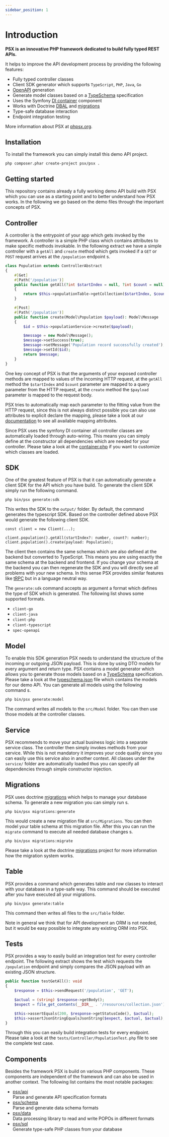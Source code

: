 ```yaml
---
sidebar_position: 1
---
```


# Introduction

__PSX is an innovative PHP framework dedicated to build fully typed REST APIs.__

It helps to improve the API development process by providing the following features:

* Fully typed controller classes
* Client SDK generator which supports `TypeScript`, `PHP`, `Java`, `Go`
* [OpenAPI](https://www.openapis.org/) generation
* Generate model classes based on a [TypeSchema](https://typeschema.org/) specification
* Uses the Symfony [DI container](https://github.com/symfony/dependency-injection) component
* Works with Doctrine [DBAL](https://github.com/doctrine/dbal) and [migrations](https://github.com/doctrine/migrations)
* Type-safe database interaction
* Endpoint integration testing

More information about PSX at [phpsx.org](https://phpsx.org/).

## Installation

To install the framework you can simply install this demo API project.

    php composer.phar create-project psx/psx .

## Getting started

This repository contains already a fully working demo API build with PSX which you can use as a starting point and to
better understand how PSX works. In the following we go based on the demo files through the important concepts of PSX.

## Controller

A controller is the entrypoint of your app which gets invoked by the framework. A controller is a simple PHP class which
contains attributes to make specific methods invokable. In the following extract we have a simple controller with a
`getAll` and `create` method which gets invoked if a `GET` or `POST` request arrives at the `/population` endpoint s.

```php
class Population extends ControllerAbstract
{
    #[Get]
    #[Path('/population')]
    public function getAll(?int $startIndex = null, ?int $count = null): Model\PopulationCollection
    {
        return $this->populationTable->getCollection($startIndex, $count);
    }

    #[Post]
    #[Path('/population')]
    public function create(Model\Population $payload): Model\Message
    {
        $id = $this->populationService->create($payload);

        $message = new Model\Message();
        $message->setSuccess(true);
        $message->setMessage('Population record successfully created');
        $message->setId($id);
        return $message;
    }
}
```

One key concept of PSX is that the arguments of your exposed controller methods are mapped to values of the incoming
HTTP request, at the `getAll` method the `$startIndex` and `$count` parameter are mapped to a query parameter from the
HTTP request, at the `create` method the `$payload` parameter is mapped to the request body.

PSX tries to automatically map each parameter to the fitting value from the HTTP request, since this is not always
distinct possible you can also use attributes to explicit declare the mapping, please take a look at our
[documentation](https://phpsx.org/) to see all available mapping attributes.

Since PSX uses the symfony DI container all controller classes are automatically loaded through auto-wiring. This means
you can simply define at the constructor all dependencies which are needed for your controller. Please take a look at
the [container.php](resources/container.php) if you want to customize which classes are loaded.

## SDK

One of the greatest feature of PSX is that it can automatically generate a client SDK for the API which you have build.
To generate the client SDK simply run the following command.

```
php bin/psx generate:sdk
```

This writes the SDK to the `output/` folder. By default, the command generates the typescript SDK. Based on the
controller defined above PSX would generate the following client SDK.

```
const client = new Client(...);

client.population().getAll(startIndex?: number, count?: number);
client.population().create(payload: Population);
```

The client then contains the same schemas which are also defined at the backend but converted to TypeScript. This means
you are using exactly the same schema at the backend and frontend. If you change your schema at the backend you can then
regenerate the SDK and you will directly see all problems with your new schema. In this sense PSX provides similar
features like [tRPC](https://trpc.io/) but in a language neutral way.

The `generate:sdk` command accepts as argument a format which defines the type of SDK which is generated. The following
list shows some supported formats.

* `client-go`
* `client-java`
* `client-php`
* `client-typescript`
* `spec-openapi`

## Model

To enable this SDK generation PSX needs to understand the structure of the incoming or outgoing JSON payload. This is
done by using DTO models for every argument and return type. PSX contains a model generator which allows you to generate
those models based on a [TypeSchema](https://typeschema.org/) specification. Please take a look at the
[typeschema.json](./resources/typeschema.json) file which contains the models for our demo API. You can generate all
models using the following command s.

```
php bin/psx generate:model
```

The command writes all models to the `src/Model` folder. You can then use those models at the controller classes.

## Service

PSX recommends to move your actual business logic into a separate service class. The controller then simply invokes
methods from your service. While this is not mandatory it improves your code quality since you can easily use this
service also in another context. All classes under the `service/` folder are automatically loaded thus you can specify
all dependencies through simple constructor injection.

## Migrations

PSX uses doctrine [migrations](https://github.com/doctrine/migrations/) which helps to manage your database schema. To
generate a new migration you can simply run s.

```
php bin/psx migrations:generate
```

This would create a new migration file at `src/Migrations`. You can then model your table schema at this migration file.
After this you can run the `migrate` command to execute all needed database changes s.

```
php bin/psx migrations:migrate
```

Please take a look at the doctrine [migrations](https://github.com/doctrine/migrations/) project for more information
how the migration system works.

## Table

PSX provides a command which generates table and row classes to interact with your database in a type-safe way. This
command should be executed after you have executed all your migrations.

```
php bin/psx generate:table
```

This command then writes all files to the `src/Table` folder.

Note in general we think that for API development an ORM is not needed, but it would be easy possible to integrate any
existing ORM into PSX.

## Tests

PSX provides a way to easily build an integration test for every controller endpoint. The following extract shows the
test which requests the `/population` endpoint and simply compares the JSON payload with an existing JSON structure. 

```php
public function testGetAll(): void
{
    $response = $this->sendRequest('/population', 'GET');

    $actual = (string) $response->getBody();
    $expect = file_get_contents(__DIR__ . '/resources/collection.json');

    $this->assertEquals(200, $response->getStatusCode(), $actual);
    $this->assertJsonStringEqualsJsonString($expect, $actual, $actual);
}
```

Through this you can easily build integration tests for every endpoint. Please take a look at the
`tests/Controller/PopulationTest.php` file to see the complete test case.

## Components

Besides the framework PSX is build on various PHP components. These components are independent of the framework and can
also be used in another context. The following list contains the most notable packages:

- [psx/api](https://github.com/apioo/psx-api)  
  Parse and generate API specification formats
- [psx/schema](https://github.com/apioo/psx-schema)  
  Parse and generate data schema formats
- [psx/data](https://github.com/apioo/psx-data)  
  Data processing library to read and write POPOs in different formats
- [psx/sql](https://github.com/apioo/psx-sql)  
  Generate type-safe PHP classes from your database
